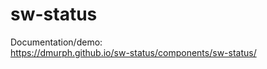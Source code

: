 sw-status
============

Documentation/demo:<br>
https://dmurph.github.io/sw-status/components/sw-status/
